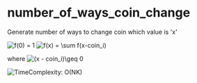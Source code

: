 # number_of_ways_coin_change
Generate number of ways to change coin which value is 'x'

<img src="https://latex.codecogs.com/gif.latex?f(0)&space;=&space;1" title="f(0) = 1" />
<img src="https://latex.codecogs.com/gif.latex?f(x)&space;=&space;\sum&space;f(x-coin_i)" title="f(x) = \sum f(x-coin_i)" />

where
<img src="https://latex.codecogs.com/gif.latex?(x&space;-&space;coin_i)\geq&space;0" title="(x - coin_i)\geq 0" />

<img src="https://latex.codecogs.com/gif.latex?TimeComplexity:&space;O(NK)" title="TimeComplexity: O(NK)" />
